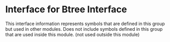 
# Interface for Btree Interface
This interface information represents symbols that are defined in this group but used in other modules.  Does not include symbols defined in this group that are used inside this module.
(not used outside this module)
